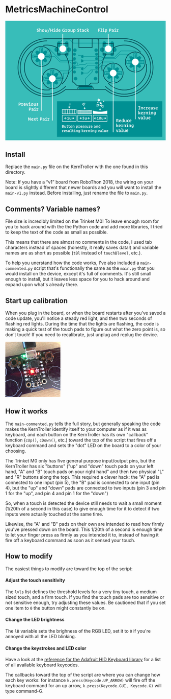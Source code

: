 # MetricsMachineControl

![Default button setup](/images/MMLayout.gif)

## Install

Replace the ``main.py`` file on the KernTroller with the one found in this directory.

Note: If you have a “v1” board from RoboThon 2018, the wiring on your board is slightly different that newer boards and you will want to install the ``main-v1.py`` instead. Before installing, just rename the file to ``main.py``.

## Comments? Variable names?

File size is incredibly limited on the Trinket M0! To leave enough room for you to hack around with the the Python code and add more libraries, I tried to keep the text of the code as small as possible.

This means that there are almost no comments in the code, I used tab characters instead of spaces (honestly, it really saves data!) and variable names are as short as possible (``tBl`` instead of ``touchBlevel``, etc.).

To help you unerstand how the code works, I've also included a ``main-commented.py`` script that's functionally the same as the ``main.py`` that you would install on the device, except it's full of comments. It's still small enough to install, but it leaves less space for you to hack around and expand upon what's already there.

## Start up calibration

When you plug in the board, or when the board restarts after you've saved a code update, you'll notice a steady red light, and then two seconds of flashing red lights. During the time that the lights are flashing, the code is making a quick test of the touch pads to figure out what the zero point is, so don’t touch! If you need to recalibrate, just unplug and replug the device.

![Calibration](/images/calibration.gif)

## How it works

The ``main-commented.py`` tells the full story, but generally speaking the code makes the KernTroller identify itself to your computer as if it was as keyboard, and each button on the KernTroller has its own "callback" function  (``cUp()``, ``cDown()``, etc.) toward the top of the script that fires off a keyboard command and sets the "dot" LED on the board to a color of your choosing.

The Trinket M0 only has five general purpose input/output pins, but the KernTroller has six "buttons" ("up" and "down" touch pads on your left hand, "A" and "B" touch pads on your right hand" and then two physical "L" and "R" buttons along the top). This required a clever hack: the "A" pad is connected to one input (pin 5), the "B" pad is connected to one input (pin 4), but the "up" and "down" pads are connected to two inputs (pin 3 and pin 1 for the "up", and pin 4 and pin 1 for the "down")

So, when a touch is detected the device still needs to wait a small moment (1/20th of a second in this case) to give enough time for it to detect if two inputs were actually touched at the same time.

Likewise, the "A" and "B" pads on their own are intended to read how firmly you've pressed down on the board. This 1/20th of a second is enough time to let your finger press as firmly as you intended it to, instead of having it fire off a keyboard command as soon as it sensed your touch.

## How to modify

The easiest things to modify are toward the top of the script:

#### Adjust the touch sensitivity

The ``lvls`` list defines the threshold levels for a very tiny touch, a medium sized touch, and a firm touch. If you find the touch pads are too sensitive or not sensitive enough, try adjusting these values. Be cautioned that if you set one item to ``0`` the button might constantly be on. 

#### Change the LED brightness

The ``lB`` variable sets the brighness of the RGB LED, set it to ``0`` if you're annoyed with all the LED blinking.

#### Change the keystrokes and LED color

Have a look at the [reference for the Adafruit HID Keyboard library](https://circuitpython.readthedocs.io/projects/hid/en/latest/api.html#adafruit-hid-keycode-keycode) for a list of all available keyboard keycodes. 

The callbacks toward the top of the script are where you can change how each key works: for instance ``k.press(Keycode.UP_ARROW)`` will fire off the keyboard command for an up arrow, ``k.press(Keycode.GUI, Keycode.G)`` will type command-G.
